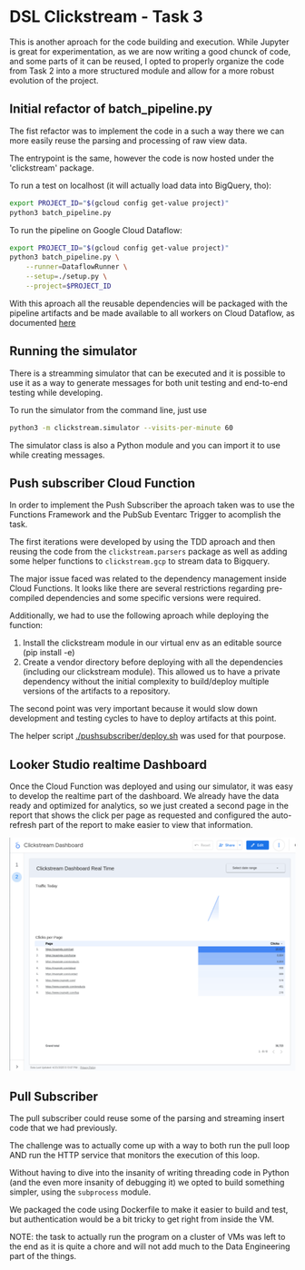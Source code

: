 # DSL Clickstream - Task 3

This is another aproach for the code building and execution.
While Jupyter is great for experimentation, as we are now writing a
good chunck of code, and some parts of it can be reused, I opted to
properly organize the code from Task 2 into a more structured module
and allow for a more robust evolution of the project.

## Initial refactor of batch_pipeline.py

The fist refactor was to implement the code in a such a way there we
can more easily reuse the parsing and processing of raw view data.

The entrypoint is the same, however the code is now hosted under the
'clickstream' package.

To run a test on localhost (it will actually load data into BigQuery, tho):

```bash
export PROJECT_ID="$(gcloud config get-value project)"
python3 batch_pipeline.py
```

To run the pipeline on Google Cloud Dataflow:

```bash
export PROJECT_ID="$(gcloud config get-value project)"
python3 batch_pipeline.py \
    --runner=DataflowRunner \
    --setup=./setup.py \
    --project=$PROJECT_ID
```

With this aproach all the reusable dependencies will be packaged with the
pipeline artifacts and be made available to all workers on Cloud Dataflow,
as documented [here](https://cloud.google.com/dataflow/docs/guides/manage-dependencies#python-define-dependencies)

## Running the simulator

There is a streamming simulator that can be executed and it is possible to
use it as a way to generate messages for both unit testing and end-to-end
testing while developing.

To run the simulator from the command line, just use

```bash
python3 -m clickstream.simulator --visits-per-minute 60
```

The simulator class is also a Python module and you can import it to use
while creating messages.

## Push subscriber Cloud Function

In order to implement the Push Subscriber the aproach taken was to use
the Functions Framework and the PubSub Eventarc Trigger to acomplish the
task.

The first iterations were developed by using the TDD aproach and then
reusing the code from the `clickstream.parsers` package as well as adding
some helper functions to `clickstream.gcp` to stream data to Bigquery.

The major issue faced was related to the dependency management inside
Cloud Functions. It looks like there are several restrictions regarding
pre-compiled dependencies and some specific versions were required.

Additionally, we had to use the following aproach while deploying the
function:

1. Install the clickstream module in our virtual env as an editable source (pip install -e)
2. Create a vendor directory before deploying with all the dependencies (including
   our clickstream module). This allowed us to have a private dependency without
   the initial complexity to build/deploy multiple versions of the artifacts
   to a repository.

The second point was very important because it would slow down development
and testing cycles to have to deploy artifacts at this point.

The helper script [./pushsubscriber/deploy.sh](./pushsubscriber/deploy.sh)
was used for that pourpose.

## Looker Studio realtime Dashboard

Once the Cloud Function was deployed and using our simulator, it was easy to
develop the realtime part of the dashboard. We already have the data ready
and optimized for analytics, so we just created a second page in the report
that shows the click per page as requested and configured the auto-refresh
part of the report to make easier to view that information.

![Dashboard Preview](../../assets/task3_dashboard.png)


## Pull Subscriber

The pull subscriber could reuse some of the parsing and streaming insert
code that we had previously.

The challenge was to actually come up with a way to both run the pull loop
AND run the HTTP service that monitors the execution of this loop.

Without having to dive into the insanity of writing threading code in Python
(and the even more insanity of debugging it) we opted to build something
simpler, using the `subprocess` module.

We packaged the code using Dockerfile to make it easier to build and test,
but authentication would be a bit tricky to get right from inside the VM.

NOTE: the task to actually run the program on a cluster of VMs was left to
the end as it is quite a chore and will not add much to the Data Engineering
part of the things.
